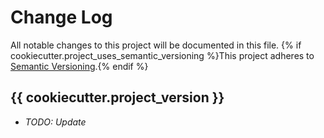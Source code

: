 # Change Log

All notable changes to this project will be documented in this file.
{% if cookiecutter.project_uses_semantic_versioning %}This project adheres to [Semantic Versioning](http://semver.org/).{% endif %}

## {{ cookiecutter.project_version }}

- _TODO: Update_
